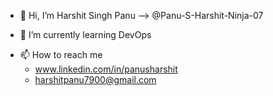 - 👋 Hi, I’m Harshit Singh Panu --> @Panu-S-Harshit-Ninja-07 
<!--- - 👀 I’m interested in ... --->
- 🌱 I’m currently learning DevOps
<!--- - 💞️ I’m looking to collaborate on projects --->
- 📫 How to reach me
    -   www.linkedin.com/in/panusharshit
    -   harshitpanu7900@gmail.com
<!--- - 😄 Pronouns: 
- ⚡ Fun fact: ... --->

<!---
Panu-S-Harshit-Ninja-07/Panu-S-Harshit-Ninja-07 is a ✨ special ✨ repository because its `README.md` (this file) appears on your GitHub profile.
You can click the Preview link to take a look at your changes.
--->
